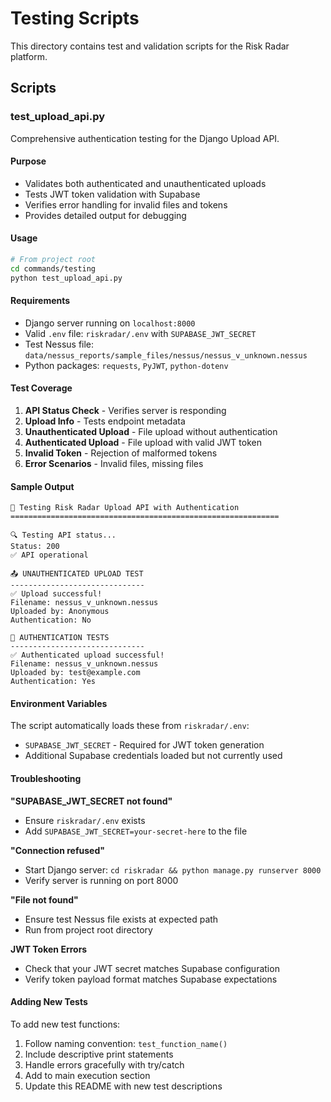# Testing Scripts

This directory contains test and validation scripts for the Risk Radar platform.

## Scripts

### test_upload_api.py
Comprehensive authentication testing for the Django Upload API.

#### Purpose
- Validates both authenticated and unauthenticated uploads
- Tests JWT token validation with Supabase
- Verifies error handling for invalid files and tokens
- Provides detailed output for debugging

#### Usage
```bash
# From project root
cd commands/testing
python test_upload_api.py
```

#### Requirements
- Django server running on `localhost:8000`
- Valid `.env` file: `riskradar/.env` with `SUPABASE_JWT_SECRET`
- Test Nessus file: `data/nessus_reports/sample_files/nessus/nessus_v_unknown.nessus`
- Python packages: `requests`, `PyJWT`, `python-dotenv`

#### Test Coverage
1. **API Status Check** - Verifies server is responding
2. **Upload Info** - Tests endpoint metadata
3. **Unauthenticated Upload** - File upload without authentication
4. **Authenticated Upload** - File upload with valid JWT token
5. **Invalid Token** - Rejection of malformed tokens
6. **Error Scenarios** - Invalid files, missing files

#### Sample Output
```
🚀 Testing Risk Radar Upload API with Authentication
============================================================

🔍 Testing API status...
Status: 200
✅ API operational

📤 UNAUTHENTICATED UPLOAD TEST
------------------------------
✅ Upload successful!
Filename: nessus_v_unknown.nessus
Uploaded by: Anonymous
Authentication: No

🔐 AUTHENTICATION TESTS
------------------------------
✅ Authenticated upload successful!
Filename: nessus_v_unknown.nessus
Uploaded by: test@example.com
Authentication: Yes
```

#### Environment Variables
The script automatically loads these from `riskradar/.env`:
- `SUPABASE_JWT_SECRET` - Required for JWT token generation
- Additional Supabase credentials loaded but not currently used

#### Troubleshooting

**"SUPABASE_JWT_SECRET not found"**
- Ensure `riskradar/.env` exists
- Add `SUPABASE_JWT_SECRET=your-secret-here` to the file

**"Connection refused"**
- Start Django server: `cd riskradar && python manage.py runserver 8000`
- Verify server is running on port 8000

**"File not found"**
- Ensure test Nessus file exists at expected path
- Run from project root directory

**JWT Token Errors**
- Check that your JWT secret matches Supabase configuration
- Verify token payload format matches Supabase expectations

#### Adding New Tests
To add new test functions:
1. Follow naming convention: `test_function_name()`
2. Include descriptive print statements
3. Handle errors gracefully with try/catch
4. Add to main execution section
5. Update this README with new test descriptions 